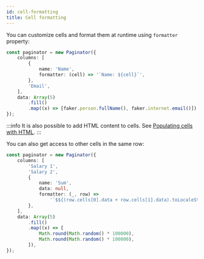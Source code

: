 ```yaml
---
id: cell-formatting
title: Cell formatting
---
```


You can customize cells and format them at runtime using `formatter` property:

```ts paginator
const paginator = new Paginator({
    columns: [
        {
            name: 'Name',
            formatter: (cell) => '`Name: ${cell}`',
        },
        'Email',
    ],
    data: Array(5)
        .fill()
        .map((x) => [faker.person.fullName(), faker.internet.email()]),
});
```

:::info
It is also possible to add HTML content to cells. See [Populating cells with HTML](html-cells.md).
:::

You can also get access to other cells in the same row:

```ts paginator
const paginator = new Paginator({
    columns: [
        'Salary 1',
        'Salary 2',
        {
            name: 'Sum',
            data: null,
            formatter: (_, row) =>
                '`$${(row.cells[0].data + row.cells[1].data).toLocaleString()} USD`',
        },
    ],
    data: Array(5)
        .fill()
        .map((x) => [
            Math.round(Math.random() * 100000),
            Math.round(Math.random() * 100000),
        ]),
});
```
